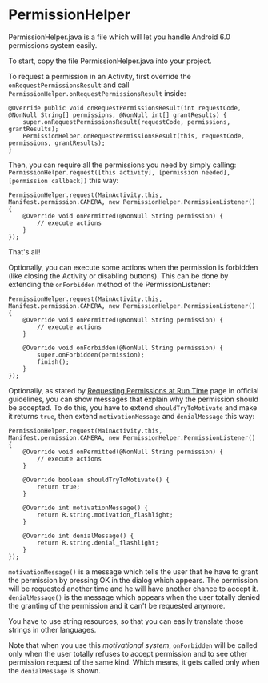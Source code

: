 # PermissionHelper
PermissionHelper.java is a file which will let you handle Android 6.0 permissions system easily.

To start, copy the file PermissionHelper.java into your project.

To request a permission in an Activity, first override the `onRequestPermissionsResult` and call `PermissionHelper.onRequestPermissionsResult` inside:
```
@Override public void onRequestPermissionsResult(int requestCode, @NonNull String[] permissions, @NonNull int[] grantResults) {
    super.onRequestPermissionsResult(requestCode, permissions, grantResults);
    PermissionHelper.onRequestPermissionsResult(this, requestCode, permissions, grantResults);
}
```

Then, you can require all the permissions you need by simply calling: `PermissionHelper.request([this activity], [permission needed], [permission callback])` this way:
```
PermissionHelper.request(MainActivity.this, Manifest.permission.CAMERA, new PermissionHelper.PermissionListener() {
    @Override void onPermitted(@NonNull String permission) {
        // execute actions
    }
});
```

That's all!

Optionally, you can execute some actions when the permission is forbidden (like closing the Activity or disabling buttons).
This can be done by extending the `onForbidden` method of the PermissionListener:
```
PermissionHelper.request(MainActivity.this, Manifest.permission.CAMERA, new PermissionHelper.PermissionListener() {
    @Override void onPermitted(@NonNull String permission) {
        // execute actions
    }
    
    @Override void onForbidden(@NonNull String permission) {
        super.onForbidden(permission);
        finish();
    }
});
```

Optionally, as stated by [Requesting Permissions at Run Time](https://developer.android.com/training/permissions/requesting.html) page in official guidelines, you can show messages that explain why the permission should be accepted.
To do this, you have to extend `shouldTryToMotivate` and make it returns `true`, then extend `motivationMessage` and `denialMessage` this way:
```
PermissionHelper.request(MainActivity.this, Manifest.permission.CAMERA, new PermissionHelper.PermissionListener() {
    @Override void onPermitted(@NonNull String permission) {
        // execute actions
    }
    
    @Override boolean shouldTryToMotivate() {
        return true;
    }

    @Override int motivationMessage() {
        return R.string.motivation_flashlight;
    }

    @Override int denialMessage() {
        return R.string.denial_flashlight;
    }
});
```
`motivationMessage()` is a message which tells the user that he have to grant the permission by pressing OK in the dialog which appears.
The permission will be requested another time and he will have another chance to accept it.
`denialMessage()` is the message which appears when the user totally denied the granting of the permission and it can't be requested anymore.

You have to use string resources, so that you can easily translate those strings in other languages.

Note that when you use this *motivational system*, `onForbidden` will be called only when the user totally refuses to accept permission and to see other permission request of the same kind. Which means, it gets called only when the `denialMessage` is shown.
